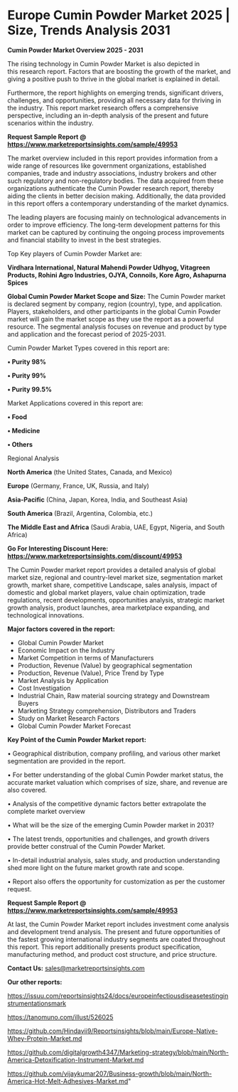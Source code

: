 # Europe Cumin Powder Market 2025 | Size, Trends Analysis 2031

<Strong> Cumin Powder Market Overview 2025 - 2031</strong>

The rising technology in Cumin Powder Market is also depicted in this research report. Factors that are boosting the growth of the market, and giving a positive push to thrive in the global market is explained in detail.

Furthermore, the report highlights on emerging trends, significant drivers, challenges, and opportunities, providing all necessary data for thriving in the industry. This report market research offers a comprehensive perspective, including an in-depth analysis of the present and future scenarios within the industry.

<strong>Request Sample Report @ <a href=https://www.marketreportsinsights.com/sample/49953>https://www.marketreportsinsights.com/sample/49953</a></strong>

The market overview included in this report provides information from a wide range of resources like government organizations, established companies, trade and industry associations, industry brokers and other such regulatory and non-regulatory bodies. The data acquired from these organizations authenticate the Cumin Powder research report, thereby aiding the clients in better decision making. Additionally, the data provided in this report offers a contemporary understanding of the market dynamics.

The leading players are focusing mainly on technological advancements in order to improve efficiency. The long-term development patterns for this market can be captured by continuing the ongoing process improvements and financial stability to invest in the best strategies.

Top Key players of Cumin Powder Market are:

<strong>Virdhara International, Natural Mahendi Powder Udhyog, Vitagreen Products, Rohini Agro Industries, OJYA, Connoils, Kore Agro, Ashapurna Spices</strong>

<strong><b>Global Cumin Powder Market Scope and Size:</b></strong>
The Cumin Powder market is declared segment by company, region (country), type, and application. Players, stakeholders, and other participants in the global Cumin Powder market will gain the market scope as they use the report as a powerful resource. The segmental analysis focuses on revenue and product by type and application and the forecast period of 2025-2031.

Cumin Powder Market Types covered in this report are:

<strong>•  Purity 98%

•  Purity 99%

•  Purity 99.5%</strong>

Market Applications covered in this report are:

<strong>•  Food

•  Medicine

•  Others</strong> 

Regional Analysis

<strong>North America</strong> (the United States, Canada, and Mexico)

<strong>Europe</strong> (Germany, France, UK, Russia, and Italy)

<strong>Asia-Pacific</strong> (China, Japan, Korea, India, and Southeast Asia)

<strong>South America</strong> (Brazil, Argentina, Colombia, etc.)

<strong>The Middle East and Africa</strong> (Saudi Arabia, UAE, Egypt, Nigeria, and South Africa)

<strong>Go For Interesting Discount Here: <a href=https://www.marketreportsinsights.com/discount/49953>https://www.marketreportsinsights.com/discount/49953</a></strong>

The Cumin Powder market report provides a detailed analysis of global market size, regional and country-level market size, segmentation market growth, market share, competitive Landscape, sales analysis, impact of domestic and global market players, value chain optimization, trade regulations, recent developments, opportunities analysis, strategic market growth analysis, product launches, area marketplace expanding, and technological innovations.

<strong><b>Major factors covered in the report:</b></strong>
<ul>
  <li>Global Cumin Powder Market </li>
  <li>Economic Impact on the Industry</li>
  <li>Market Competition in terms of Manufacturers</li>
  <li>Production, Revenue (Value) by geographical segmentation</li>
  <li>Production, Revenue (Value), Price Trend by Type</li>
  <li>Market Analysis by Application</li>
  <li>Cost Investigation</li>
  <li>Industrial Chain, Raw material sourcing strategy and Downstream Buyers</li>
  <li>Marketing Strategy comprehension, Distributors and Traders</li>
  <li>Study on Market Research Factors</li>
  <li>Global Cumin Powder Market Forecast</li>
</ul>

<strong><b>Key Point of the Cumin Powder Market report:</b></strong>

• Geographical distribution, company profiling, and various other market segmentation are provided in the report.

• For better understanding of the global Cumin Powder market status, the accurate market valuation which comprises of size, share, and revenue are also covered.

• Analysis of the competitive dynamic factors better extrapolate the complete market overview

• What will be the size of the emerging Cumin Powder market in 2031?

• The latest trends, opportunities and challenges, and growth drivers provide better construal of the Cumin Powder Market.

• In-detail industrial analysis, sales study, and production understanding shed more light on the future market growth rate and scope.

• Report also offers the opportunity for customization as per the customer request.

<strong>Request Sample Report @ <a href=https://www.marketreportsinsights.com/sample/49953>https://www.marketreportsinsights.com/sample/49953</a></strong>

At last, the Cumin Powder Market report includes investment come analysis and development trend analysis. The present and future opportunities of the fastest growing international industry segments are coated throughout this report. This report additionally presents product specification, manufacturing method, and product cost structure, and price structure.

<strong>Contact Us:</strong>
sales@marketreportsinsights.com

<strong>Our other reports:</strong>

<a href=https://issuu.com/reportsinsights24/docs/europeinfectiousdiseasetestinginstrumentationsmark>https://issuu.com/reportsinsights24/docs/europeinfectiousdiseasetestinginstrumentationsmark</a>

<a href=https://tanomuno.com/illust/526025>https://tanomuno.com/illust/526025</a>

<a href=https://github.com/Hindavii9/Reportsinsights/blob/main/Europe-Native-Whey-Protein-Market.md>https://github.com/Hindavii9/Reportsinsights/blob/main/Europe-Native-Whey-Protein-Market.md</a>

<a href=https://github.com/digitalgrowth4347/Marketing-strategy/blob/main/North-America-Detoxification-Instrument-Market.md>https://github.com/digitalgrowth4347/Marketing-strategy/blob/main/North-America-Detoxification-Instrument-Market.md</a>

<a href=https://github.com/vijaykumar207/Business-growth/blob/main/North-America-Hot-Melt-Adhesives-Market.md>https://github.com/vijaykumar207/Business-growth/blob/main/North-America-Hot-Melt-Adhesives-Market.md</a>"

